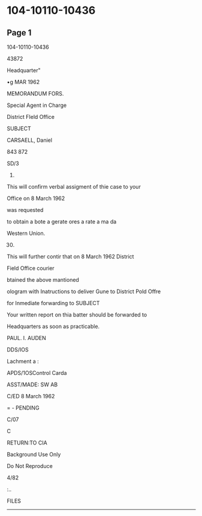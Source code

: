 # 104-10110-10436

## Page 1

104-10110-10436

43872

Headquarter"

•g MAR 1962

MEMORANDUM FORS.

Special Agent in Charge

District FIeld Office

SUBJECT

CARSAELL, Daniel

843 872

SD/3

1.

This will confirm verbal assigment of thie case to your

Office on 8 March 1962

was requested

to obtain a bote a gerate ores a rate a ma da

Western Union.

30.

This will further contir that on 8 March 1962 District

Field Office courier

btained the above mantioned

ologram with Inatructions to deliver Gune to District Pold Offre

for Inmediate forwarding to SUBJECT

Your written report on thia batter should be forwarded to

Headquarters as soon as practicable.

PAUL. I. AUDEN

DDS/IOS

Lachment a :

APDS/1OSControl Carda

ASST/MADE: SW AB

C/ED 8 March 1962

= - PENDING

C/07

C

RETURN:TO CIA

Background Use Only

Do Not Reproduce

4/82

:..

FILES

---

